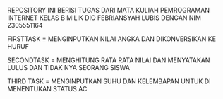 REPOSITORY INI BERISI TUGAS DARI MATA KULIAH PEMROGRAMAN INTERNET KELAS B
MILIK DIO FEBRIANSYAH LUBIS DENGAN NIM 2305551164


FIRSTTASK = MENGINPUTKAN NILAI ANGKA DAN DIKONVERSIKAN KE HURUF

SECONDTASK = MENGHITUNG RATA RATA NILAI DAN MENYATAKAN LULUS DAN TIDAK NYA SEORANG SISWA

THIRD TASK = MENGINPUTKAN SUHU DAN KELEMBAPAN UNTUK DI MENENTUKAN STATUS AC

